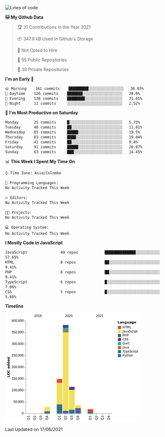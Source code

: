 
<!--START_SECTION:waka-->
![Lines of code](https://img.shields.io/badge/From%20Hello%20World%20I%27ve%20Written-733543%20lines%20of%20code-blue)

**🐱 My Github Data** 

> 🏆 31 Contributions in the Year 2021
 > 
> 📦 347.8 kB Used in Github's Storage 
 > 
> 🚫 Not Opted to Hire
 > 
> 📜 55 Public Repositories 
 > 
> 🔑 39 Private Repositories  
 > 
**I'm an Early 🐤** 

```text
🌞 Morning    161 commits    █████████░░░░░░░░░░░░░░░░   36.93% 
🌆 Daytime    126 commits    ███████░░░░░░░░░░░░░░░░░░   28.9% 
🌃 Evening    138 commits    ████████░░░░░░░░░░░░░░░░░   31.65% 
🌙 Night      11 commits     ░░░░░░░░░░░░░░░░░░░░░░░░░   2.52%

```
📅 **I'm Most Productive on Saturday** 

```text
Monday       25 commits     █░░░░░░░░░░░░░░░░░░░░░░░░   5.73% 
Tuesday      48 commits     ██░░░░░░░░░░░░░░░░░░░░░░░   11.01% 
Wednesday    85 commits     █████░░░░░░░░░░░░░░░░░░░░   19.5% 
Thursday     83 commits     ████░░░░░░░░░░░░░░░░░░░░░   19.04% 
Friday       41 commits     ██░░░░░░░░░░░░░░░░░░░░░░░   9.4% 
Saturday     91 commits     █████░░░░░░░░░░░░░░░░░░░░   20.87% 
Sunday       63 commits     ███░░░░░░░░░░░░░░░░░░░░░░   14.45%

```


📊 **This Week I Spent My Time On** 

```text
⌚︎ Time Zone: Asia/Colombo

💬 Programming Languages: 
No Activity Tracked This Week

🔥 Editors: 
No Activity Tracked This Week

🐱‍💻 Projects: 
No Activity Tracked This Week

💻 Operating System: 
No Activity Tracked This Week

```

**I Mostly Code in JavaScript** 

```text
JavaScript               49 repos            ██████████████░░░░░░░░░░░   57.65% 
HTML                     8 repos             ██░░░░░░░░░░░░░░░░░░░░░░░   9.41% 
PHP                      8 repos             ██░░░░░░░░░░░░░░░░░░░░░░░   9.41% 
TypeScript               6 repos             █░░░░░░░░░░░░░░░░░░░░░░░░   7.06% 
CSS                      5 repos             █░░░░░░░░░░░░░░░░░░░░░░░░   5.88%

```


**Timeline**

![Chart not found](https://raw.githubusercontent.com/ccweerasinghe1994/ccweerasinghe1994/master/charts/bar_graph.png) 


 Last Updated on 17/06/2021
<!--END_SECTION:waka-->
